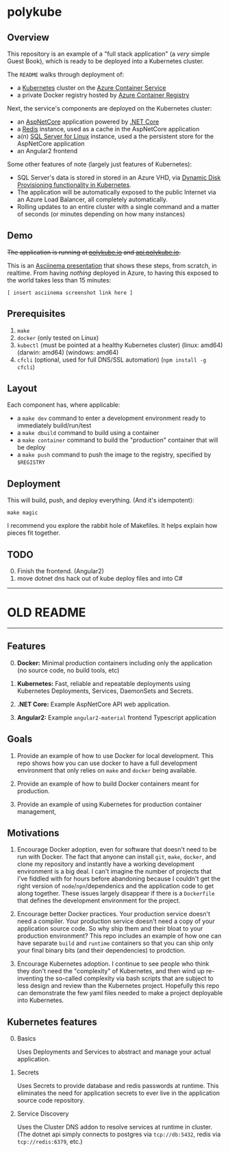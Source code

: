 # polykube

## Overview

This repository is an example of a "full stack application" (a *very* simple Guest Book), which is ready to be deployed into a Kubernetes cluster.

The `README` walks through deployment of:

  * a [Kubernetes](http://kubernetes.io/) cluster on the [Azure Container Service](https://azure.microsoft.com/en-us/services/container-service/)
  * a private Docker registry hosted by [Azure Container Registry](https://azure.microsoft.com/en-us/services/container-registry/)

Next, the service's components are deployed on the Kubernetes cluster:

  * an [AspNetCore](https://docs.microsoft.com/en-us/aspnet/core/) application powered by [.NET Core](https://www.microsoft.com/net/core)
  * a [Redis](http://redis.io/) instance, used as a cache in the AspNetCore application
  * a(n) [SQL Server for Linux](https://www.microsoft.com/en-us/sql-server/sql-server-vnext-including-Linux) instance, used a the persistent store for the AspNetCore application
  * an Angular2 frontend

Some other features of note (largely just features of Kubernetes):

  * SQL Server's data is stored in stored in an Azure VHD, via [Dynamic Disk Provisioning functionality in Kubernetes]().
  * The application will be automatically exposed to the public Internet via an Azure Load Balancer, all completely automatically.
  * Rolling updates to an entire cluster with a single command and a matter of seconds (or minutes depending on how many instances)

## Demo

~~The application is running at [polykube.io](https://polykube.io) and [api.polykube.io](https://api.polykube.io/counter).~~

This is an [Asciinema presentation]() that shows these steps, from scratch, in realtime.
From having *nothing* deployed in Azure, to having this exposed to the world takes less than 15 minutes:

`[ insert asciinema screenshot link here ]`

## Prerequisites

1. `make`
2. `docker` (only tested on Linux)
3. `kubectl` (must be pointed at a healthy Kubernetes cluster) (linux: amd64) (darwin: amd64) (windows: amd64)
5. `cfcli` (optional, used for full DNS/SSL automation) (`npm install -g cfcli`)

## Layout

Each component has, where applicable:
- a `make dev` command to enter a development environment ready to immediately build/run/test
- a `make dbuild` command to build using a container
- a `make container` command to build the "production" container that will be deploy
- a `make push` command to push the image to the registry, specified by `$REGISTRY`

## Deployment

This will build, push, and deploy everything. (And it's idempotent):

```shell
make magic
```

I recommend you explore the rabbit hole of Makefiles. It helps explain how pieces fit together.

## TODO
  0. Finish the frontend. (Angular2)
  1. move dotnet dns hack out of kube deploy files and into C#


---

# OLD README

---

## Features
  0. **Docker:** Minimal production containers including only the application (no source code, no build tools, etc)

  1. **Kubernetes:** Fast, reliable and repeatable deployments using Kubernetes Deployments, Services, DaemonSets and Secrets.

  3. **.NET Core:** Example AspNetCore API web application.

  4. **Angular2:**  Example `angular2-material` frontend Typescript application

## Goals

  1. Provide an example of how to use Docker for local development. This repo shows how you can use docker to have a full development environment that only relies on `make` and `docker` being available.

  2. Provide an example of how to build Docker containers meant for production.

  2. Provide an example of using Kubernetes for production container management,


## Motivations

  1. Encourage Docker adoption, even for software that doesn't need to be run with Docker. The fact that anyone can install `git`, `make`, `docker`, and clone my repository and instantly have a working development environment is a big deal. I can't imagine the number of projects that I've fiddled with for hours before abandoning because I couldn't get the right version of `node`/`npn`/dependenics and the application code to get along together. These issues largely disappear if there is a `Dockerfile` that defines the development environment for the project.

  2. Encourage better Docker practices. Your production service doesn't need a compiler. Your production service doesn't need a copy of your application source code. So why ship them and their bloat to your production environment? This repo includes an example of how one can have separate `build` and `runtime` containers so that you can ship only your final binary bits (and their dependencies) to prodction.

  3. Encourage Kubernetes adoption. I continue to see people who think they don't need the "complexity" of Kubernetes, and then wind up re-inventing the so-called complexity via bash scripts that are subject to less design and review than the Kubernetes project. Hopefully this repo can demonstrate the few yaml files needed to make a project deployable into Kubernetes.


## Kubernetes features

0. Basics

   Uses Deployments and Services to abstract and manage your actual application.

1. Secrets

   Uses Secrets to provide database and redis passwords at runtime. This eliminates the need for application secrets to ever live in the application source code repository.

2. Service Discovery

   Uses the Cluster DNS addon to resolve services at runtime in cluster.
   (The dotnet api simply connects to postgres via `tcp://db:5432`, redis via `tcp://redis:6379`, etc.)
